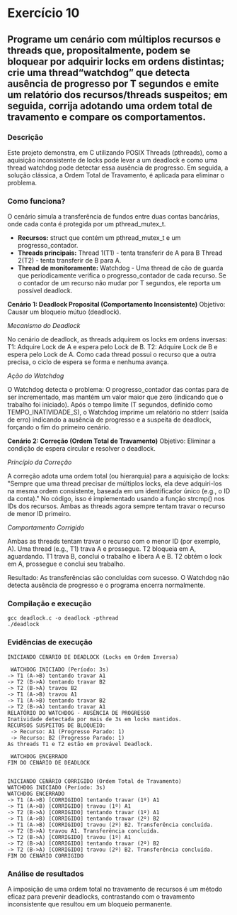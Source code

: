# Exercício 10 
## Programe um cenário com múltiplos recursos e threads que, propositalmente, podem se bloquear por adquirir locks em ordens distintas; crie uma thread“watchdog” que detecta ausência de progresso por T segundos e emite um relatório dos recursos/threads suspeitos; em seguida, corrija adotando uma ordem total de travamento e compare os comportamentos.

### Descrição 
Este projeto demonstra, em C utilizando POSIX Threads (pthreads), como a aquisição inconsistente de locks pode levar a um deadlock e como uma thread watchdog pode detectar essa ausência de progresso. Em seguida, a solução clássica, a Ordem Total de Travamento, é aplicada para eliminar o problema.

### Como funciona?

O cenário simula a transferência de fundos entre duas contas bancárias, onde cada conta é protegida por um pthread_mutex_t.
+ **Recursos:** struct que contém um pthread_mutex_t e um progresso_contador.
+ **Threads principais:** Thread 1(T1) - tenta transferir de A para B Thread 2(T2) - tenta transferir de B para A.
+ **Thread de monitoramente:** Watchdog - Uma thread de cão de guarda que periodicamente verifica o progresso_contador de cada recurso. Se o contador de um recurso não mudar por T segundos, ele reporta um possível deadlock.

**Cenário 1: Deadlock Proposital (Comportamento Inconsistente)**
Objetivo: Causar um bloqueio mútuo (deadlock).

*Mecanismo do Deadlock*

No cenário de deadlock, as threads adquirem os locks em ordens inversas:
T1: Adquire Lock de A e espera pelo Lock de B.
T2: Adquire Lock de B e espera pelo Lock de A.
Como cada thread possui o recurso que a outra precisa, o ciclo de espera se forma e nenhuma avança.



*Ação do Watchdog*

O Watchdog detecta o problema:
O progresso_contador das contas para de ser incrementado, mas mantém um valor maior que zero (indicando que o trabalho foi iniciado).
Após o tempo limite (T segundos, definido como TEMPO_INATIVIDADE_S), o Watchdog imprime um relatório no stderr (saída de erro) indicando a ausência de progresso e a suspeita de deadlock, forçando o fim do primeiro cenário.

**Cenário 2: Correção (Ordem Total de Travamento)**
Objetivo: Eliminar a condição de espera circular e resolver o deadlock.

*Princípio da Correção*

A correção adota uma ordem total (ou hierarquia) para a aquisição de locks:
"Sempre que uma thread precisar de múltiplos locks, ela deve adquiri-los na mesma ordem consistente, baseada em um identificador único (e.g., o ID da conta)."
No código, isso é implementado usando a função strcmp() nos IDs dos recursos. Ambas as threads agora sempre tentam travar o recurso de menor ID primeiro.

*Comportamento Corrigido*

Ambas as threads tentam travar o recurso com o menor ID (por exemplo, A).
Uma thread (e.g., T1) trava A e prossegue. T2 bloqueia em A, aguardando.
T1 trava B, conclui o trabalho e libera A e B.
T2 obtém o lock em A, prossegue e conclui seu trabalho.

Resultado: As transferências são concluídas com sucesso. O Watchdog não detecta ausência de progresso e o programa encerra normalmente.

### Compilação e execução
````
gcc deadlock.c -o deadlock -pthread
./deadlock
````

### Evidências de execução
````
INICIANDO CENÁRIO DE DEADLOCK (Locks em Ordem Inversa)

 WATCHDOG INICIADO (Período: 3s) 
-> T1 (A->B) tentando travar A1
-> T2 (B->A) tentando travar B2
-> T2 (B->A) travou B2
-> T1 (A->B) travou A1
-> T1 (A->B) tentando travar B2
-> T2 (B->A) tentando travar A1
RELATÓRIO DO WATCHDOG - AUSÊNCIA DE PROGRESSO
Inatividade detectada por mais de 3s em locks mantidos.
RECURSOS SUSPEITOS DE BLOQUEIO:
 -> Recurso: A1 (Progresso Parado: 1)
 -> Recurso: B2 (Progresso Parado: 1)
As threads T1 e T2 estão em provável Deadlock.

 WATCHDOG ENCERRADO
FIM DO CENÁRIO DE DEADLOCK


INICIANDO CENÁRIO CORRIGIDO (Ordem Total de Travamento) 
WATCHDOG INICIADO (Período: 3s) 
WATCHDOG ENCERRADO
-> T1 (A->B) [CORRIGIDO] tentando travar (1º) A1
-> T1 (A->B) [CORRIGIDO] travou (1º) A1
-> T2 (B->A) [CORRIGIDO] tentando travar (1º) A1
-> T1 (A->B) [CORRIGIDO] tentando travar (2º) B2
-> T1 (A->B) [CORRIGIDO] travou (2º) B2. Transferência concluída.
-> T2 (B->A) travou A1. Transferência concluída.
-> T2 (B->A) [CORRIGIDO] travou (1º) A1
-> T2 (B->A) [CORRIGIDO] tentando travar (2º) B2
-> T2 (B->A) [CORRIGIDO] travou (2º) B2. Transferência concluída.
FIM DO CENÁRIO CORRIGIDO 
````

### Análise de resultados
A imposição de uma ordem total no travamento de recursos é um método eficaz para prevenir deadlocks, contrastando com o travamento inconsistente que resultou em um bloqueio permanente.
